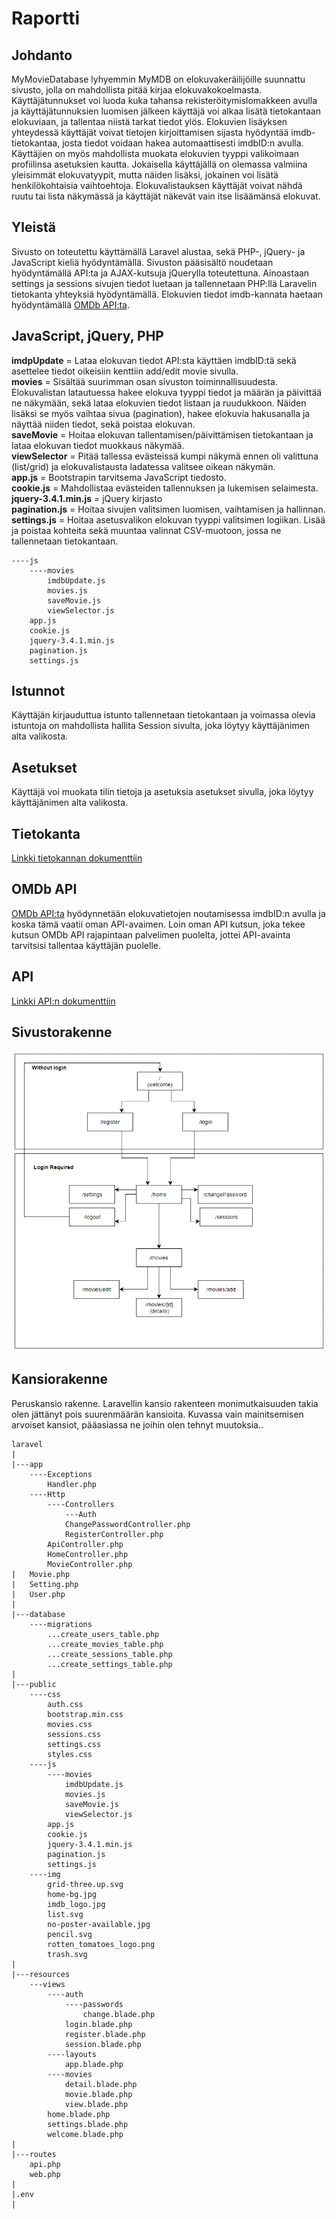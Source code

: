 # Raportti

## Johdanto

MyMovieDatabase lyhyemmin MyMDB on elokuvakeräilijöille suunnattu sivusto, jolla on mahdollista pitää kirjaa elokuvakokoelmasta. 
Käyttäjätunnukset voi luoda kuka tahansa rekisteröitymislomakkeen avulla ja käyttäjätunnuksien luomisen jälkeen käyttäjä voi alkaa 
lisätä tietokantaan elokuviaan, ja tallentaa niistä tarkat tiedot ylös. Elokuvien lisäyksen yhteydessä käyttäjät voivat tietojen kirjoittamisen
sijasta hyödyntää imdb-tietokantaa, josta tiedot voidaan hakea automaattisesti imdbID:n avulla. Käyttäjien on myös mahdollista muokata elokuvien 
tyyppi valikoimaan profiilinsa asetuksien kautta. Jokaisella käyttäjällä on olemassa valmiina yleisimmät elokuvatyypit, mutta näiden lisäksi, 
jokainen voi lisätä henkilökohtaisia vaihtoehtoja. Elokuvalistauksen käyttäjät voivat nähdä ruutu tai lista näkymässä ja käyttäjät näkevät vain itse
lisäämänsä elokuvat.

## Yleistä

Sivusto on toteutettu käyttämällä Laravel alustaa, sekä PHP-, jQuery- ja JavaScript kieliä hyödyntämällä. Sivuston pääsisältö noudetaan hyödyntämällä API:ta ja
AJAX-kutsuja jQuerylla toteutettuna. Ainoastaan settings ja sessions sivujen tiedot luetaan ja tallennetaan PHP:llä Laravelin tietokanta yhteyksiä hyödyntämällä.
Elokuvien tiedot imdb-kannata haetaan hyödyntämällä [OMDb API:ta](http://www.omdbapi.com/).

## JavaScript, jQuery, PHP

**imdpUpdate** = Lataa elokuvan tiedot API:sta käyttäen imdbID:tä sekä asettelee tiedot oikeisiin kenttiin add/edit movie sivulla.   
**movies** = Sisältää suurimman osan sivuston toiminnallisuudesta. Elokuvalistan latautuessa hakee elokuva tyyppi tiedot ja määrän ja päivittää ne näkymään, sekä lataa elokuvien tiedot listaan ja ruudukkoon. Näiden lisäksi se myös vaihtaa sivua (pagination), hakee elokuvia hakusanalla ja näyttää niiden tiedot, sekä poistaa elokuvan.  
**saveMovie** = Hoitaa elokuvan tallentamisen/päivittämisen tietokantaan ja lataa elokuvan tiedot muokkaus näkymää.  
**viewSelector** = Pitää tallessa evästeissä kumpi näkymä ennen oli valittuna (list/grid) ja elokuvalistausta ladatessa valitsee oikean näkymän.  
**app.js** = Bootstrapin tarvitsema JavaScript tiedosto.   
**cookie.js** = Mahdollistaa evästeiden tallennuksen ja lukemisen selaimesta.  
**jquery-3.4.1.min.js** = jQuery kirjasto  
**pagination.js** = Hoitaa sivujen valitsimen luomisen, vaihtamisen ja hallinnan.  
**settings.js** = Hoitaa asetusvalikon elokuvan tyyppi valitsimen logiikan. Lisää ja poistaa kohteita sekä muuntaa valinnat CSV-muotoon, jossa ne tallennetaan tietokantaan.

```
----js
    ----movies
        imdbUpdate.js
        movies.js
        saveMovie.js
        viewSelector.js
    app.js
    cookie.js
    jquery-3.4.1.min.js
    pagination.js
    settings.js
```

## Istunnot

Käyttäjän kirjauduttua istunto tallennetaan tietokantaan ja voimassa olevia istuntoja on mahdollista hallita Session sivulta, joka löytyy käyttäjänimen alta valikosta.

## Asetukset

Käyttäjä voi muokata tilin tietoja ja asetuksia asetukset sivulla, joka löytyy käyttäjänimen alta valikosta.

## Tietokanta

[Linkki tietokannan dokumenttiin](Tietokanta.md)

## OMDb API

[OMDb API:ta](http://www.omdbapi.com/) hyödynnetään elokuvatietojen noutamisessa imdbID:n avulla ja koska tämä vaatii oman API-avaimen. Loin oman API kutsun, joka tekee
kutsun OMDb API rajapintaan palvelimen puolelta, jottei API-avainta tarvitsisi tallentaa käyttäjän puolelle.

## API

[Linkki API:n dokumenttiin](API.md)

## Sivustorakenne

![](../images/sivustorakenne.PNG)

## Kansiorakenne

Peruskansio rakenne. Laravellin kansio rakenteen monimutkaisuuden takia olen jättänyt pois suurenmäärän kansioita. Kuvassa vain mainitsemisen arvoiset kansiot, pääasiassa ne joihin olen tehnyt muutoksia..

```
laravel
|
|---app
    ----Exceptions
        Handler.php
    ----Http
        ----Controllers
            ---Auth
            ChangePasswordController.php
            RegisterController.php
        ApiController.php
        HomeController.php
        MovieController.php
|   Movie.php
|   Setting.php
|   User.php
|
|---database 
    ----migrations
        ...create_users_table.php
        ...create_movies_table.php
        ...create_sessions_table.php
        ...create_settings_table.php
|
|---public
    ----css
        auth.css
        bootstrap.min.css
        movies.css
        sessions.css
        settings.css
        styles.css
    ----js
        ----movies
            imdbUpdate.js
            movies.js
            saveMovie.js
            viewSelector.js
        app.js
        cookie.js
        jquery-3.4.1.min.js
        pagination.js
        settings.js
    ----img
        grid-three.up.svg
        home-bg.jpg
        imdb_logo.jpg
        list.svg
        no-poster-available.jpg
        pencil.svg
        rotten_tomatoes_logo.png
        trash.svg
|
|---resources
    ---views
        ----auth
            ----passwords
                change.blade.php
            login.blade.php
            register.blade.php
            session.blade.php
        ----layouts
            app.blade.php
        ----movies
            detail.blade.php
            movie.blade.php
            view.blade.php
        home.blade.php
        settings.blade.php
        welcome.blade.php
|
|---routes
    api.php
    web.php
|
|.env
|



```